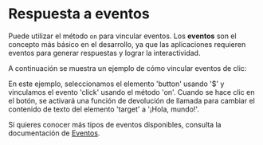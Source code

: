 <template is="exm-article">
<a href="../../publics/examples/event-demo.html" preview></a>
</template>

# Respuesta a eventos

Puede utilizar el método `on` para vincular eventos. Los **eventos** son el concepto más básico en el desarrollo, ya que las aplicaciones requieren eventos para generar respuestas y lograr la interactividad.

A continuación se muestra un ejemplo de cómo vincular eventos de clic:

En este ejemplo, seleccionamos el elemento 'button' usando '$' y vinculamos el evento 'click' usando el método 'on'. Cuando se hace clic en el botón, se activará una función de devolución de llamada para cambiar el contenido de texto del elemento 'target' a '¡Hola, mundo!'. 

Si quieres conocer más tipos de eventos disponibles, consulta la documentación de [Eventos](https://developer.mozilla.org/en-US/docs/Web/Events).
